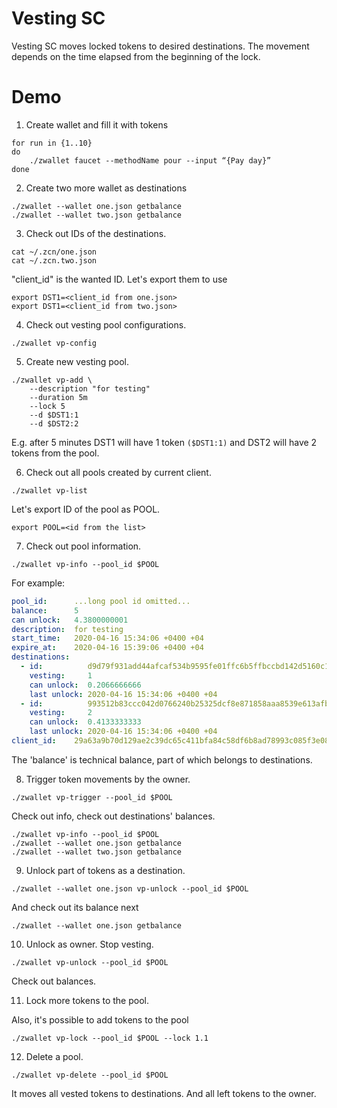 Vesting SC
==========

Vesting SC moves locked tokens to desired destinations. The movement
depends on the time elapsed from the beginning of the lock.


# Demo

1. Create wallet and fill it with tokens

```
for run in {1..10}
do
    ./zwallet faucet --methodName pour --input “{Pay day}”
done
```

2. Create two more wallet as destinations

```
./zwallet --wallet one.json getbalance
./zwallet --wallet two.json getbalance
```

3. Check out IDs of the destinations.

```
cat ~/.zcn/one.json
cat ~/.zcn.two.json
```
"client_id" is the wanted ID. Let's export them to use
```
export DST1=<client_id from one.json>
export DST1=<client_id from two.json>
```

4. Check out vesting pool configurations.

```
./zwallet vp-config
```

5. Create new vesting pool.

```
./zwallet vp-add \
    --description "for testing"
    --duration 5m
    --lock 5
    --d $DST1:1
    --d $DST2:2
```

E.g. after 5 minutes DST1 will have 1 token `($DST1:1)` and DST2 will have 2
tokens from the pool.

6. Check out all pools created by current client.

```
./zwallet vp-list
```

Let's export ID of the pool as POOL.

```
export POOL=<id from the list>
```

7. Check out pool information.

```
./zwallet vp-info --pool_id $POOL
```

For example:

```yaml
pool_id:      ...long pool id omitted...
balance:      5
can unlock:   4.3800000001
description:  for testing
start_time:   2020-04-16 15:34:06 +0400 +04
expire_at:    2020-04-16 15:39:06 +0400 +04
destinations:
  - id:          d9d79f931add44afcaf534b9595fe01ffc6b5ffbccbd142d5160c1f68414024a
    vesting:     1
    can unlock:  0.2066666666
    last unlock: 2020-04-16 15:34:06 +0400 +04
  - id:          993512b83ccc042d0766240b25325dcf8e871858aaa8539e613afb44631a3fbf
    vesting:     2
    can unlock:  0.4133333333
    last unlock: 2020-04-16 15:34:06 +0400 +04
client_id:    29a63a9b70d129ae2c39dc65c411bfa84c58df6b8ad78993c085f3e08e5dd503
```

The 'balance' is technical balance, part of which belongs to destinations.

8. Trigger token movements by the owner.

```
./zwallet vp-trigger --pool_id $POOL
```
Check out info, check out destinations' balances.
```
./zwallet vp-info --pool_id $POOL
./zwallet --wallet one.json getbalance
./zwallet --wallet two.json getbalance
```

9. Unlock part of tokens as a destination.

```
./zwallet --wallet one.json vp-unlock --pool_id $POOL
```
And check out its balance next
```
./zwallet --wallet one.json getbalance
```

10. Unlock as owner. Stop vesting.

```
./zwallet vp-unlock --pool_id $POOL
```

Check out balances.

11. Lock more tokens to the pool.

Also, it's possible to add tokens to the pool

```
./zwallet vp-lock --pool_id $POOL --lock 1.1
```

12. Delete a pool.

```
./zwallet vp-delete --pool_id $POOL
```

It moves all vested tokens to destinations. And all left tokens to the owner.
